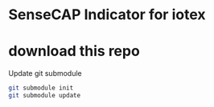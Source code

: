 # SenseCAP Indicator for iotex


# download this repo

Update git submodule
```sh
git submodule init
git submodule update
```
